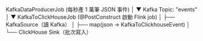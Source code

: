 KafkaDataProducerJob  (每秒產 1 萬筆 JSON 事件)
│
▼
Kafka Topic: "events"
│
▼
KafkaToClickHouseJob (@PostConstruct 啟動 Flink job)
│
├── KafkaSource（讀 Kafka）
│
├── map(json → KafkaToClickhouseEvent)
│
└── ClickHouse Sink（批次寫入）
